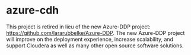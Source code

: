 azure-cdh
=========

This project is retired in lieu of the new Azure-DDP project: https://github.com/lararubbelke/Azure-DDP.  The new Azure-DDP project will improve on the deployment experience, increase scalability, and support Cloudera as well as many other open source software solutions. 
